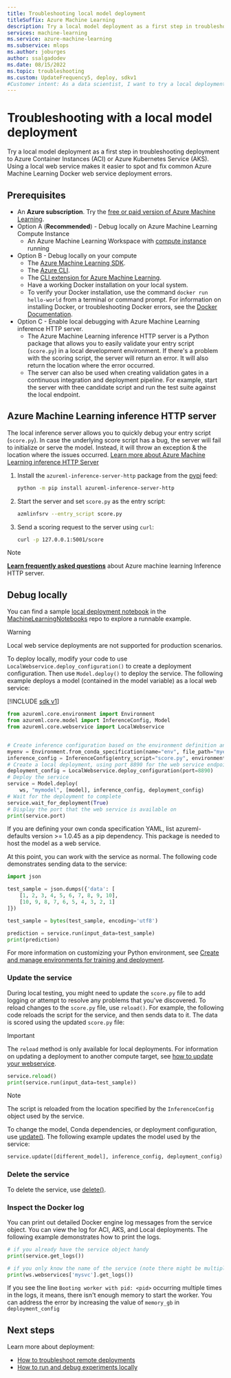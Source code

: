 ```yaml
---
title: Troubleshooting local model deployment
titleSuffix: Azure Machine Learning
description: Try a local model deployment as a first step in troubleshooting model deployment errors.
services: machine-learning
ms.service: azure-machine-learning
ms.subservice: mlops
ms.author: joburges
author: ssalgadodev
ms.date: 08/15/2022
ms.topic: troubleshooting
ms.custom: UpdateFrequency5, deploy, sdkv1
#Customer intent: As a data scientist, I want to try a local deployment so that I can troubleshoot my model deployment problems.
---
```


# Troubleshooting with a local model deployment

Try a local model deployment as a first step in troubleshooting deployment to Azure Container Instances (ACI) or Azure Kubernetes Service (AKS).  Using a local web service makes it easier to spot and fix common Azure Machine Learning Docker web service deployment errors.

## Prerequisites

* An **Azure subscription**. Try the [free or paid version of Azure Machine Learning](https://azure.microsoft.com/free/).
* Option A (**Recommended**) - Debug locally on Azure Machine Learning Compute Instance
   * An Azure Machine Learning Workspace with [compute instance](how-to-deploy-local-container-notebook-vm.md) running
* Option B - Debug locally on your compute
   * The [Azure Machine Learning SDK](/python/api/overview/azure/ml/install).
   * The [Azure CLI](/cli/azure/install-azure-cli).
   * The [CLI extension for Azure Machine Learning](reference-azure-machine-learning-cli.md).
   * Have a working Docker installation on your local system. 
   * To verify your Docker installation, use the command `docker run hello-world` from a terminal or command prompt. For information on installing Docker, or troubleshooting Docker errors, see the [Docker Documentation](https://docs.docker.com/).
* Option C - Enable local debugging with Azure Machine Learning inference HTTP server.
    * The Azure Machine Learning inference HTTP server is a Python package that allows you to easily validate your entry script (`score.py`) in a local development environment. If there's a problem with the scoring script, the server will return an error. It will also return the location where the error occurred.
    * The server can also be used when creating validation gates in a continuous integration and deployment pipeline. For example, start the server with thee candidate script and run the test suite against the local endpoint.

## Azure Machine Learning inference HTTP server

The local inference server allows you to quickly debug your entry script (`score.py`). In case the underlying score script has a bug, the server will fail to initialize or serve the model. Instead, it will throw an exception & the location where the issues occurred. [Learn more about Azure Machine Learning inference HTTP Server](../how-to-inference-server-http.md)

1. Install the `azureml-inference-server-http` package from the [pypi](https://pypi.org/) feed:

    ```bash
    python -m pip install azureml-inference-server-http
    ```

2. Start the server and set `score.py` as the entry script:

    ```bash
    azmlinfsrv --entry_script score.py
    ```

3. Send a scoring request to the server using `curl`:

    ```bash
    curl -p 127.0.0.1:5001/score
    ```
> [!NOTE]
> [**Learn frequently asked questions**](../how-to-inference-server-http.md#frequently-asked-questions) about Azure machine learning Inference HTTP server.

## Debug locally

You can find a sample [local deployment notebook](https://github.com/Azure/MachineLearningNotebooks/tree/master/how-to-use-azureml) in the  [MachineLearningNotebooks](https://github.com/Azure/MachineLearningNotebooks) repo to explore a runnable example.

> [!WARNING]
> Local web service deployments are not supported for production scenarios.

To deploy locally, modify your code to use `LocalWebservice.deploy_configuration()` to create a deployment configuration. Then use `Model.deploy()` to deploy the service. The following example deploys a model (contained in the model variable) as a local web service:

[!INCLUDE [sdk v1](../includes/machine-learning-sdk-v1.md)]

```python
from azureml.core.environment import Environment
from azureml.core.model import InferenceConfig, Model
from azureml.core.webservice import LocalWebservice


# Create inference configuration based on the environment definition and the entry script
myenv = Environment.from_conda_specification(name="env", file_path="myenv.yml")
inference_config = InferenceConfig(entry_script="score.py", environment=myenv)
# Create a local deployment, using port 8890 for the web service endpoint
deployment_config = LocalWebservice.deploy_configuration(port=8890)
# Deploy the service
service = Model.deploy(
    ws, "mymodel", [model], inference_config, deployment_config)
# Wait for the deployment to complete
service.wait_for_deployment(True)
# Display the port that the web service is available on
print(service.port)
```

If you are defining your own conda specification YAML, list azureml-defaults version >= 1.0.45 as a pip dependency. This package is needed to host the model as a web service.

At this point, you can work with the service as normal. The following code demonstrates sending data to the service:

```python
import json

test_sample = json.dumps({'data': [
    [1, 2, 3, 4, 5, 6, 7, 8, 9, 10],
    [10, 9, 8, 7, 6, 5, 4, 3, 2, 1]
]})

test_sample = bytes(test_sample, encoding='utf8')

prediction = service.run(input_data=test_sample)
print(prediction)
```

For more information on customizing your Python environment, see [Create and manage environments for training and deployment](how-to-use-environments.md). 

### Update the service

During local testing, you might need to update the `score.py` file to add logging or attempt to resolve any problems that you've discovered. To reload changes to the `score.py` file, use `reload()`. For example, the following code reloads the script for the service, and then sends data to it. The data is scored using the updated `score.py` file:

> [!IMPORTANT]
> The `reload` method is only available for local deployments. For information on updating a deployment to another compute target, see [how to update your webservice](how-to-deploy-update-web-service.md).

```python
service.reload()
print(service.run(input_data=test_sample))
```

> [!NOTE]
> The script is reloaded from the location specified by the `InferenceConfig` object used by the service.

To change the model, Conda dependencies, or deployment configuration, use [update()](/python/api/azureml-core/azureml.core.webservice%28class%29#update--args-). The following example updates the model used by the service:

```python
service.update([different_model], inference_config, deployment_config)
```

### Delete the service

To delete the service, use [delete()](/python/api/azureml-core/azureml.core.webservice%28class%29#delete--).

### <a id="dockerlog"></a> Inspect the Docker log

You can print out detailed Docker engine log messages from the service object. You can view the log for ACI, AKS, and Local deployments. The following example demonstrates how to print the logs.

```python
# if you already have the service object handy
print(service.get_logs())

# if you only know the name of the service (note there might be multiple services with the same name but different version number)
print(ws.webservices['mysvc'].get_logs())
```

If you see the line `Booting worker with pid: <pid>` occurring multiple times in the logs, it means, there isn't enough memory to start the worker.
You can address the error by increasing the value of `memory_gb` in `deployment_config`

## Next steps

Learn more about deployment:

* [How to troubleshoot remote deployments](how-to-troubleshoot-deployment.md)
* [How to run and debug experiments locally](how-to-debug-visual-studio-code.md)
